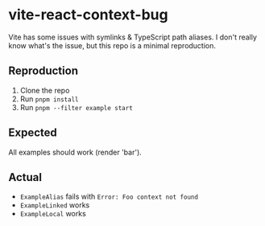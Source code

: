 # vite-react-context-bug

Vite has some issues with symlinks & TypeScript path aliases. I don't really know what's the issue, but this repo is a minimal reproduction.

## Reproduction

1. Clone the repo
2. Run `pnpm install`
3. Run `pnpm --filter example start`

## Expected

All examples should work (render 'bar').

## Actual

- `ExampleAlias` fails with `Error: Foo context not found`
- `ExampleLinked` works
- `ExampleLocal` works

